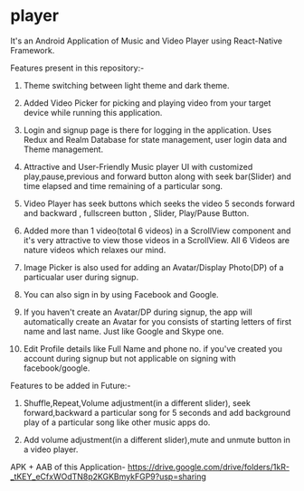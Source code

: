 # player
It's an Android Application of Music and Video Player using React-Native Framework. 

Features present in this repository:-

1. Theme switching between light theme and dark theme. 

2. Added Video Picker for picking and playing video from your target device while running this application. 

3. Login and signup page is there for logging in the application. Uses Redux and Realm Database for state management, user login data and Theme management. 

4. Attractive and User-Friendly Music player UI with customized play,pause,previous and forward button along with seek bar(Slider) and time elapsed and time remaining of a particular song.  

5. Video Player has seek buttons which seeks the video 5 seconds forward and backward , fullscreen button , Slider, Play/Pause Button. 

6. Added more than 1 video(total 6 videos) in a ScrollView component and it's very attractive to view those videos in a ScrollView. All 6 Videos are nature videos which relaxes our mind. 

7. Image Picker is also used for adding an Avatar/Display Photo(DP) of a particualar user during signup. 

8. You can also sign in by using Facebook and Google. 

9. If you haven't create an Avatar/DP during signup, the app will automatically create an Avatar for you consists of starting letters of first name and last name. Just like Google and Skype one. 

10. Edit Profile details like Full Name and phone no. if you've created you account during signup but not applicable on signing with facebook/google. 

Features to be added in Future:-

1. Shuffle,Repeat,Volume adjustment(in a different slider), seek forward,backward a particular song for 5 seconds and add background play of a particular song like other music apps do. 

2. Add volume adjustment(in a different slider),mute and unmute button in a video player.  



APK + AAB of this Application- https://drive.google.com/drive/folders/1kR-_tKEY_eCfxWOdTN8p2KGKBmykFGP9?usp=sharing
